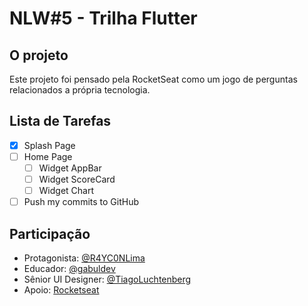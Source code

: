 # NLW#5 - Trilha Flutter

## O projeto

Este projeto foi pensado pela RocketSeat como um jogo de perguntas relacionados a própria 
tecnologia.

## Lista de Tarefas

- [x] Splash Page
- [ ] Home Page
    - [ ] Widget AppBar
    - [ ] Widget ScoreCard
    - [ ] Widget Chart
- [ ] Push my commits to GitHub

## Participação

* Protagonista: [@R4YC0NLima](https://github.com/R4YC0NLima)
* Educador: [@gabuldev](https://github.com/gabuldev)
* Sênior UI Designer: [@TiagoLuchtenberg](https://www.linkedin.com/in/tiagoluchtenberg/?originalSubdomain=br)
* Apoio: [Rocketseat](https://www.rocketseat.com.br)